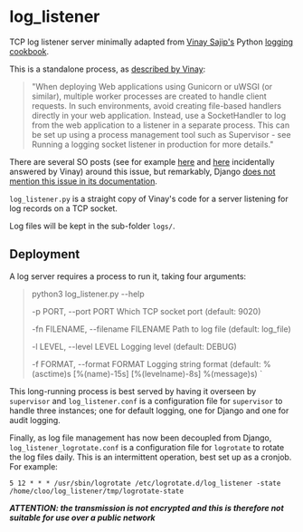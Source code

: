 # log_listener
TCP log listener server minimally adapted from [Vinay Sajip's](https://github.com/vsajip) Python
[logging cookbook](https://docs.python.org/3/howto/logging-cookbook.html#sending-and-receiving-logging-events-across-a-network).

This is a standalone process, as [described by Vinay](https://docs.python.org/3/howto/logging-cookbook.html#deploying-web-applications-using-gunicorn-and-uwsgi): 
> "When deploying Web applications using Gunicorn or uWSGI (or similar), multiple worker processes are created to handle
> client requests. In such environments, avoid creating file-based handlers directly in your web application.
> Instead, use a SocketHandler to log from the web application to a listener in a separate process. This can be set up
> using a process management tool such as Supervisor - see Running a logging socket listener in production for more
> details."

There are several SO posts (see for example [here](https://stackoverflow.com/questions/70141427/django-loggers-are-overwriting-the-previous-log-file-along-with-the-new-one)
and [here](https://stackoverflow.com/questions/70944237/how-to-log-to-file-using-django-and-gunicorn-using-timedrotatingfilehandler-mis) incidentally answered by Vinay) around this issue, but remarkably,
Django [does not mention this issue in its documentation](https://docs.djangoproject.com/en/4.1/howto/logging/).
 
`log_listener.py` is a straight copy of Vinay's code for a server listening for log records on a TCP socket.

Log files will be kept in the sub-folder `logs/`.

## Deployment
A log server requires a process to run it, taking four arguments:

> python3 log_listener.py --help
>  
> -p PORT, --port PORT  Which TCP socket port (default: 9020)
>  
> -fn FILENAME, --filename FILENAME
                        Path to log file (default: log_file)
>  
> -l LEVEL, --level LEVEL
                        Logging level (default: DEBUG)
>  
> -f FORMAT, --format FORMAT
                        Logging string format (default: %(asctime)s [%(name)-15s] [%(levelname)-8s] %(message)s)
`


This long-running process is best served by having it overseen by `supervisor` and `log_listener.conf` is a
configuration file for `supervisor` to handle three instances; one for default logging, one for Django and one for
audit logging.

Finally, as log file management has now been decoupled from Django, `log_listener_logrotate.conf` is a configuration
file for `logrotate` to rotate the log files daily. This is an intermittent operation, best set up as a cronjob. For
example:

`
5 12 * * * /usr/sbin/logrotate /etc/logrotate.d/log_listener -state /home/cloo/log_listener/tmp/logrotate-state 
`

***ATTENTION: the transmission is not encrypted and this is therefore not suitable for use over a public network***